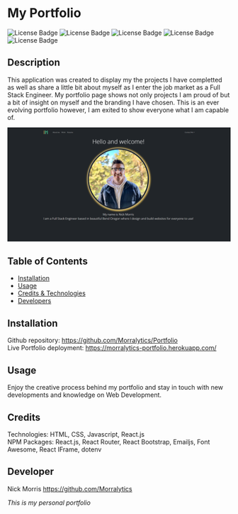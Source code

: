 # My Portfolio
  ![License Badge](https://img.shields.io/badge/HTML-239120?style=for-the-badge&logo=html5&logoColor=white)
  ![License Badge](https://img.shields.io/badge/CSS-239120?&style=for-the-badge&logo=css3&logoColor=white)
  ![License Badge](https://img.shields.io/badge/JavaScript-F7DF1E?style=for-the-badge&logo=javascript&logoColor=black)
  ![License Badge](https://img.shields.io/badge/Node.js-43853D?style=for-the-badge&logo=node.js&logoColor=white) 
  ![License Badge](https://img.shields.io/badge/-.ENV-ECD53F?style=for-the-badge&logo=.env&logoColor=white)

## Description

This application was created to display my the projects I have completted as well as share a little bit about myself as I enter the job market as a Full Stack Engineer. My portfolio page shows not only projects I am proud of but a bit of insight on myself and the branding I have chosen. This is an ever evolving portfolio however, I am exited to show everyone what I am capable of.

![Landing page](./client/public/images/LandingPage.png)

## Table of Contents
  - [Installation](#installation)
  - [Usage](#usage)
  - [Credits & Technologies](#credits)
  - [Developers](#developers)

## Installation 

Github repository: https://github.com/Morralytics/Portfolio <br />
Live Portfolio deployment: https://morralytics-portfolio.herokuapp.com/

## Usage
Enjoy the creative process behind my portfolio and stay in touch with new developments and knowledge on Web Development.


## Credits
Technologies: HTML, CSS, Javascript, React.js <br>
NPM Packages: React.js, React Router, React Bootstrap, Emailjs, Font Awesome, React IFrame, dotenv

## Developer
Nick Morris https://github.com/Morralytics <br>

*This is my personal portfolio*
